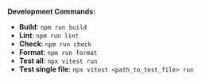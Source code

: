 **Development Commands:**
- **Build**: `npm run build`
- **Lint**: `npm run lint`
- **Check**: `npm run check`
- **Format**: `npm run format`
- **Test all**: `npx vitest run`
- **Test single file**: `npx vitest <path_to_test_file> run`
